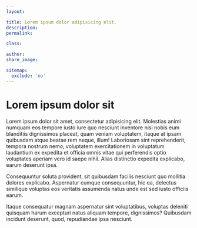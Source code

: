 ```yaml
---
layout:

title: Lorem ipsum dolor adipisicing elit.
description:
permalink:

class:

author:
share_image:

sitemap:
  exclude: 'no'
---
```


# Lorem ipsum dolor sit

Lorem ipsum dolor sit amet, consectetur adipisicing elit. Molestias animi numquam eos tempore iusto iure quo nesciunt inventore nisi nobis eum blanditiis dignissimos placeat, quam veniam voluptatem, itaque at ipsam quibusdam atque beatae rem neque, illum! Laboriosam sint reprehenderit, tempora nostrum nemo, voluptatem exercitationem in voluptatum laudantium ex expedita et officia omnis vitae qui perferendis optio voluptates aperiam vero id saepe nihil. Alias distinctio expedita explicabo, earum deserunt ipsa.

Consequuntur soluta provident, sit quibusdam facilis nesciunt quo mollitia dolores explicabo. Aspernatur cumque consequuntur, hic ea, delectus similique voluptas eos veritatis assumenda natus unde est sed iusto officiis earum.

Itaque consequatur magnam aspernatur sint voluptatibus, voluptas deleniti quisquam harum excepturi natus aliquam tempore, dignissimos? Quibusdam incidunt deserunt, quod, repudiandae ipsa nesciunt.